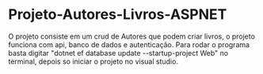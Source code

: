 # Projeto-Autores-Livros-ASPNET
O projeto consiste em um crud de Autores que podem criar livros, o projeto funciona com api, banco de dados e autenticação.
Para rodar o programa basta digitar "dotnet ef database update --startup-project Web" no terminal, depois so iniciar o projeto no visual studio.
